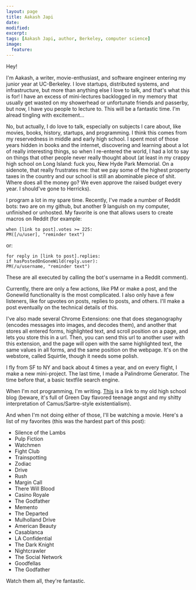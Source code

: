 ```yaml
---
layout: page
title: Aakash Japi
date:
modified:
excerpt:
tags: [Aakash Japi, author, Berkeley, computer science]
image:
  feature:
---
```


Hey!

I'm Aakash, a writer, movie-enthusiast, and software engineer entering my junior year at UC-Berkeley. I love startups, distributed systems, and infrastructure, but more than anything else I love to talk, and that's what this is for! I have an excess of mini-lectures backlogged in my memory that usually get wasted on my showerhead or unfortunate friends and passerby, but now, I have you people to lecture to. This will be a fantastic time. I'm alread tingling with excitement...

No, but actually, I do love to talk, especially on subjects I care about, like movies, books, history, startups, and programming. I think this comes from my reservedness in middle and early high school. I spent most of those years hidden in books and the internet, discovering and learning about a lot of really interesting things, so when I re-entered the world, I had a lot to say on things that other people never really thought about (at least in my crappy high school on Long Island: fuck you, New Hyde Park Memorial. On a sidenote, that really frustrates me: that we pay some of the highest property taxes in the country and our school is still an abominable piece of shit. Where does all the money go? We even approve the raised budget every year. I should've gone to Herricks). 

I program a lot in my spare time. Recently, I've made a number of Reddit bots: two are on my github, but another 9 languish on my computer, unfinished or unhosted. My favorite is one that allows users to create macros on Reddit (for example: 

	when [link to post].votes >= 225:  
	PM([/u/user], "reminder text") 

or:

	for reply in [link to post].replies: 
	if hasPostedOnGoneWild(reply.user): 
	PM(/u/username, "reminder text")

These are all executed by calling the bot's username in a Reddit comment).

Currently, there are only a few actions, like PM or make a post, and the Gonewild functionality is the most complicated. I also only have a few listeners, like for upvotes on posts, replies to posts, and others. I'll make a post eventually on the technical details of this.

I've also made several Chrome Extensions: one that does steganography (encodes messages into images, and decodes them), and another that stores all entered forms, highlighted text, and scroll position on a page, and lets you store this in a url. Then, you can send this url to another user with this extension, and the page will open with the same highlighted text, the same values in all forms, and the same position on the webpage. It's on the webstore, called Squirtle, though it needs some polish.

I fly from SF to NY and back about 4 times a year, and on every flight, I make a new mini-project. The last time, I made a Palindrome Generator. The time before that, a basic textfile search engine. 

When I'm not programming, I'm writing. [This](https://logicx24.wordpress.com/) is a link to my old high school blog (beware, it's full of Green Day flavored teenage angst and my shitty interpretation of Camus/Sartre-style existentialism). 

And when I'm not doing either of those, I'll be watching a movie. Here's a list of my favorites (this was the hardest part of this post):

* Silence of the Lambs
* Pulp Fiction
* Watchmen
* Fight Club
* Trainspotting
* Zodiac 
* Drive
* Rush
* Margin Call
* There Will Blood
* Casino Royale
* The Godfather
* Memento
* The Departed
* Mulholland Drive
* American Beauty
* Casablanca
* LA Confidential
* The Dark Knight
* Nightcrawler
* The Social Network
* Goodfellas
* The Godfather

Watch them all, they're fantastic. 
